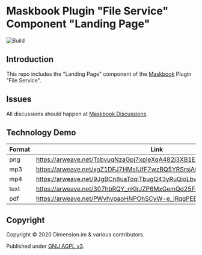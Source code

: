 # Maskbook Plugin "File Service" Component "Landing Page"

![Build](https://github.com/DimensionDev/Maskbook-FileService-LandingPage/workflows/Build/badge.svg)

## Introduction

This repo includes the "Landing Page" component of the [Maskbook](https://github.com/DimensionDev/Maskbook) Plugin "File Service".

## Issues

All discussions should happen at [Maskbook Discussions](https://github.com/DimensionDev/Maskbook/discussions).

## Technology Demo

| Format | Link                                                                     |
| ------ | ------------------------------------------------------------------------ |
| png    | <https://arweave.net/TcbvuqNzaGpj7xpIeXqA482j3XB1E39Ifb5bUlCFwUs#sample> |
| mp3    | <https://arweave.net/xgZ1DFJ7HMslUfF7wzBQ5YRSrsjAfPqQP33tzhOLt1A#sample> |
| mp4    | <https://arweave.net/9JgBCn8uaToqiTbugQ43yRuQioLbvbeTA5mSLEbnYt8#sample> |
| text   | <https://arweave.net/307hbRQY_nKIrJZP6MxGemQd25F8NnTQHAuAlzN3XaI#sample> |
| pdf    | <https://arweave.net/PWvhvpaoHNPOhSCyW-e_jRqgPEESELEy8T69AjTlcYk#sample> |

## Copyright

Copyright &copy; 2020 Dimension.im &amp; various contributors.

Published under [GNU AGPL v3](https://www.gnu.org/licenses/agpl-3.0.html).
